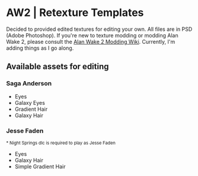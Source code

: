 # AW2 | Retexture Templates

Decided to provided edited textures for editing your own. All files are in PSD (Adobe Photoshop). If you're new to texture modding or modding Alan Wake 2, please consult the [Alan Wake 2 Modding Wiki](https://github.com/Modding-Haven/AW2-Modding-Documentation/wiki). Currently, I'm adding things as I go along.

## Available assets for editing

### Saga Anderson
- Eyes
- Galaxy Eyes
- Gradient Hair
- Galaxy Hair

### Jesse Faden
<sup> * Night Springs dlc is required to play as Jesse Faden</sup>
- Eyes
- Galaxy Hair
- Simple Gradient Hair
